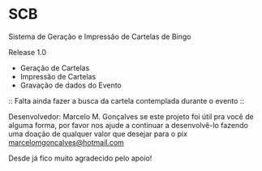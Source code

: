 # SCB
Sistema de Geração e Impressão de Cartelas de Bingo 

Release 1.0

- Geração de Cartelas
- Impressão de Cartelas
- Gravação de dados do Evento

:: Falta ainda fazer a busca da cartela contemplada durante o evento ::


Desenvolvedor: Marcelo M. Gonçalves
se este projeto foi útil pra você de alguma forma, por favor nos ajude a continuar a desenvolvê-lo fazendo uma doação de qualquer valor que desejar para o pix marcelomgoncalves@hotmail.com


Desde já fico muito agradecido pelo apoio!

